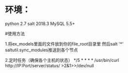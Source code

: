 # 环境：
python 2.7
salt 2018.3
MySQL 5.5+

#使用方法

1.将ex_models里面的文件放到你的file_root目录里
然后salt '*' saltutil.sync_modules推送到各个节点

2.定时任务（确保各个主机的状态）
*/5 * * * * /usr/bin/curl http://IP:Port/server/status/ >2&1>>/dev/null
